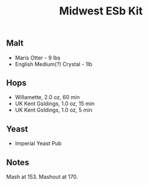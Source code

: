 ﻿---
layout: post
title: Midwest ESb Kit
tags: [ beer ]
---
## Malt
-  Maris Otter - 9 lbs
-  English Medium(?) Crystal -  1lb

## Hops
-  Willamette, 2.0 oz, 60 min
-  UK Kent Gsldings, 1.0 oz, 15 min
-  UK Kent Gsldings, 1.0 oz, 5 min

## Yeast
-  Imperial Yeast Pub

## Notes
Mash at 153. Mashout at 170.

